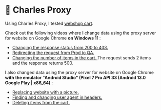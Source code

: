 # 🍶 Charles Proxy

Using Charles Proxy, I tested <a href="http://demowebshop.tricentis.com/cart"> webshop cart</a>. 

Check out the following videos where I change data using the proxy server for website on Google Chrome <b> on Windows 11 </b>: 
<ul>
<li>  <a href="https://drive.google.com/file/d/1w_ImcYk9t_GgfbM2gYF-eAxefqEE99lg/view?usp=drive_link"> Changing the response status from 200 to 403. </a>  </li> 
<li>  <a href="https://drive.google.com/file/d/1gjdCLA6ZZJEzKj57EYYzg-dsssjEcGu-/view?usp=drive_link">Redirecting the request from Prod to QA.</a> </li> 
<li>  <a href="https://drive.google.com/file/d/1OJbsb0D4UGzqbRX8ZICzeFdSL4a3LMHM/view?usp=drive_link">Changing the number of items in the cart. </a>  The request sends 2 items and the response returns 500. </li> 

 </ul>
 
I also changed data using the proxy server for website on Google Chrome <b> with the emulator "Android Studio" (Pixel 7 Pro API 33 (Android 13.0 Google Play | x86_64) </b>: 
<ul>
<li>  <a href="https://drive.google.com/file/d/1CMoeQtrj1S4Q9KqcQeho29aEB5TqVl46/view?usp=drive_link"> Replacing website with a picture. </a>  </li> 
<li>  <a href="https://drive.google.com/file/d/1W3f_JkeZZyEOmidZ_pnXi-hOhWOXnVWx/view?usp=drive_link"> Finding and changing user agent in headers.</a> </li> 
<li>  <a href="https://drive.google.com/file/d/1bR0Oafc64AU9Lhx0eHME5rFVJPIH5Qlt/view?usp=drive_link"> Deleting items from the cart. </li> 

 </ul>
